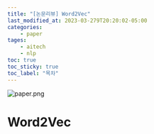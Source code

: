 ```yaml
---
title: "[논문리뷰] Word2Vec"
last_modified_at: 2023-03-279T20:20:02-05:00
categories:
    - paper
tages:
    - aitech
    - nlp
toc: true
toc_sticky: true
toc_label: "목차"
---
```


![paper.png](../../../image/paper.png)

# Word2Vec